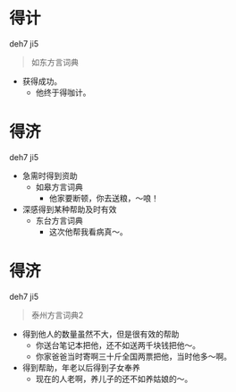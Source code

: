 # 得计
deh7 ji5
> 如东方言词典
- 获得成功。
  - 他终于得咖计。

# 得济
deh7 ji5
+ 急需时得到资助
  * 如皋方言词典
    - 他家要断顿，你去送粮，～哴！
+ 深感得到某种帮助及时有效
  * 东台方言词典
    - 这次他帮我看病真～。

# 得济
deh7 ji5
> 泰州方言词典2
- 得到他人的数量虽然不大，但是很有效的帮助
  - 你送台笔记本把他，还不如送两千块钱把他～。
  - 你家爸爸当时寄啊三十斤全国两票把他，当时他多～啊。
- 得到帮助，年老以后得到子女奉养
  - 现在的人老啊，养儿子的还不如养姑娘的～。
